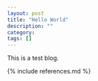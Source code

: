 ```yaml
---
layout: post
title: "Hello World"
description: ""
category: 
tags: []
---
```

This is a test blog.

{% include references.md %}
